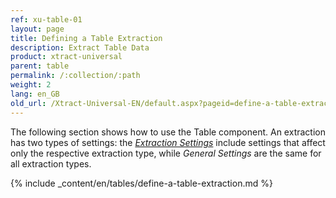 ```yaml
---
ref: xu-table-01
layout: page
title: Defining a Table Extraction
description: Extract Table Data
product: xtract-universal
parent: table
permalink: /:collection/:path
weight: 2
lang: en_GB
old_url: /Xtract-Universal-EN/default.aspx?pageid=define-a-table-extraction
---
```


The following section shows how to use the Table component.
An extraction has two types of settings: the [*Extraction Settings*](../table/extraction-settings) include settings that affect only the respective extraction type, while *General Settings* are the same for all extraction types. 


{% include _content/en/tables/define-a-table-extraction.md  %}
